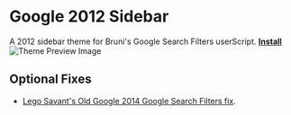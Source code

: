# Google 2012 Sidebar
A 2012 sidebar theme for Bruni's Google Search Filters userScript.
[**Install**](https://github.com/brunobits/Google-Search-Filters-userScript-Themes/raw/main/2012-sidebar/theme.user.css)
![Theme Preview Image](https://raw.githubusercontent.com/brunobits/Google-Search-Filters-userScript-Themes/main/2012-sidebar/preview.png)
## Optional Fixes
- [Lego Savant's Old Google 2014 Google Search Filters fix](https://github.com/brunobits/Google-Search-Filters-userScript-Themes/raw/main/2012-sidebar/optional-fixes/legosavant-old-google-2014.user.css).